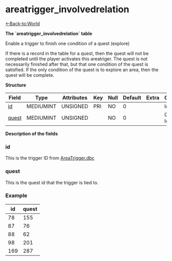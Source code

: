 # areatrigger\_involvedrelation

[<-Back-to:World](database-world.md)

**The \`areatrigger\_involvedrelation\` table**

Enable a trigger to finish one condition of a quest (explore)

If there is a record in the table for a quest, then the quest will not be completed until the player activates this areatriger. The quest is not necessarily finished after that, but that one condition of the quest is satisfied. If the only condition of the quest is to explore an area, then the quest will be complete.

**Structure**

| Field      | Type         | Attributes | Key | Null | Default | Extra | Comments         |
|------------|--------------|------------|-----|------|---------|-------|------------------|
| [id][1]    | MEDIUMINT | UNSIGNED   | PRI | NO   | 0       |       | Identifier       |
| [quest][2] | MEDIUMINT | UNSIGNED   |     | NO   | 0       |       | Quest Identifier |

[1]: #id
[2]: #quest

**Description of the fields**

### id

This is the trigger ID from [AreaTrigger.dbc](DBC-AreaTrigger)

### quest

This is the quest id that the trigger is tied to.

### Example

| id  | quest |
|-----|-------|
| 78  | 155   |
| 87  | 76    |
| 88  | 62    |
| 98  | 201   |
| 169 | 287   |
